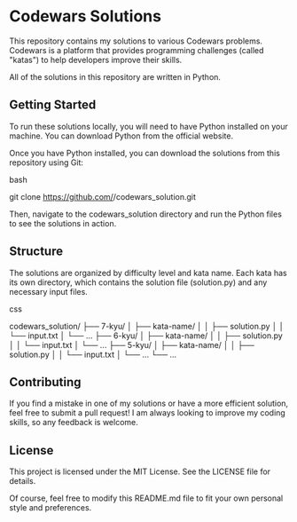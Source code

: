 # Codewars Solutions

This repository contains my solutions to various Codewars problems. Codewars is a platform that provides programming challenges (called "katas") to help developers improve their skills.

All of the solutions in this repository are written in Python.
## Getting Started

To run these solutions locally, you will need to have Python installed on your machine. You can download Python from the official website.

Once you have Python installed, you can download the solutions from this repository using Git:

bash

git clone https://github.com/<your-username>/codewars_solution.git

Then, navigate to the codewars_solution directory and run the Python files to see the solutions in action.
## Structure

The solutions are organized by difficulty level and kata name. Each kata has its own directory, which contains the solution file (solution.py) and any necessary input files.

css

codewars_solution/
├── 7-kyu/
│   ├── kata-name/
│   │   ├── solution.py
│   │   └── input.txt
│   └── ...
├── 6-kyu/
│   ├── kata-name/
│   │   ├── solution.py
│   │   └── input.txt
│   └── ...
├── 5-kyu/
│   ├── kata-name/
│   │   ├── solution.py
│   │   └── input.txt
│   └── ...
└── ...

## Contributing

If you find a mistake in one of my solutions or have a more efficient solution, feel free to submit a pull request! I am always looking to improve my coding skills, so any feedback is welcome.
## License

This project is licensed under the MIT License. See the LICENSE file for details.

Of course, feel free to modify this README.md file to fit your own personal style and preferences.
